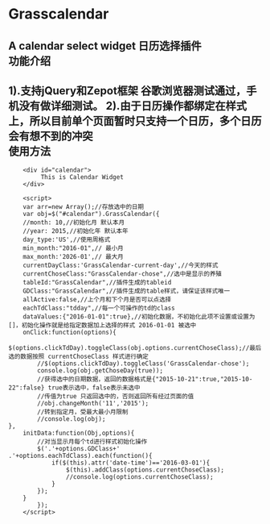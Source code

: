 # Grasscalendar
A  calendar select widget  日历选择插件<br/>
功能介绍
-------------------------
1).支持jQuery和Zepot框架 谷歌浏览器测试通过，手机没有做详细测试。
2).由于日历操作都绑定在样式上，所以目前单个页面暂时只支持一个日历，多个日历会有想不到的冲突<br/>
使用方法
-------------------------
		<div id="calendar">
		     This is Calendar Widget
		</div>

		<script>
		var arr=new Array();//存放选中的日期
		var obj=$("#calendar").GrassCalendar({
		//month: 10,//初始化月 默认本月
		//year: 2015,//初始化年 默认本年
		day_type:'US',//使用周格式
		min_month:"2016-01",// 最小月
		max_month:'2026-01',// 最大月
		currentDayClass:'GrassCalendar-current-day',//今天的样式
		currentChoseClass:"GrassCalendar-chose",//选中是显示的养殖
		tableId:"GrassCalendar",//插件生成的tableid
		GDClass:"GrassCalendar",//插件生成的table样式，请保证该样式唯一
		allActive:false,//上个月和下个月是否可以点选择
		eachTdClass:"tdday",//每一个可操作的td的class
		dataValues:{"2016-01-01":true},//初始化数据，不初始化此项不设置或设置为[]，初始化操作就是给指定数据加上选择的样式 2016-01-01 被选中
		onClick:function(options){
			$(options.clickTdDay).toggleClass(obj.options.currentChoseClass);//最后选的数据按照 currentChoseClass 样式进行确定
			//$(options.clickTdDay).toggleClass('GrassCalendar-chose');
			console.log(obj.getChoseDay(true));
			//获得选中的日期数据，返回的数据格式是{"2015-10-21":true,"2015-10-22":false} true表示选中，false表示未选中
			//传值为true 只返回选中的，否则返回所有经过页面的值
			//obj.changeMonth('11','2015');
			//转到指定月，受最大最小月限制
			//console.log(obj);
	},
		initData:function(Obj,options){
			//对当显示月每个td进行样式初始化操作
			$('.'+options.GDClass+' .'+options.eachTdClass).each(function(){
				if($(this).attr('date-time')=='2016-03-01'){
					$(this).addClass(options.currentChoseClass);
					//console.log(options.currentChoseClass);
				}
			});
		}
	 		});
		</script>
